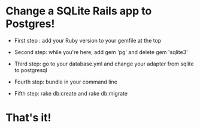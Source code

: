 # Change a SQLite Rails app to Postgres!

* First step : add your Ruby version to your gemfile at the top

* Second step: while you're here, add gem  'pg' and delete gem 'sqlite3'

* Third step: go to your database.yml and change your adapter from sqlite to postgresql

* Fourth step: bundle in your command line

* Fifth step: rake db:create and rake db:migrate

# That's it!
